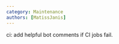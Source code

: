 ```yaml
---
category: Maintenance
authors: [MatissJanis]
---
```


ci: add helpful bot comments if CI jobs fail.

